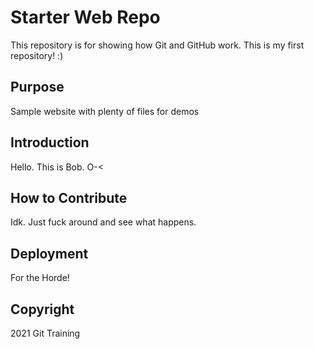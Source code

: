# Starter Web Repo

This repository is for showing how Git and GitHub work. This is my first repository! :)

## Purpose

Sample website with plenty of files for demos

## Introduction

Hello. This is Bob. O-\<

## How to Contribute

Idk. Just fuck around and see what happens.

## Deployment
For the Horde!

## Copyright
2021 Git Training
